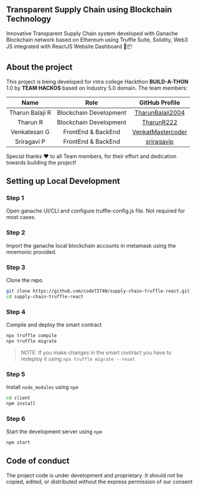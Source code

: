 ## Transparent Supply Chain using Blockchain Technology
Innovative Transparent Supply Chain system developed with Ganache Blockchain network based on Ethereum using Truffle Suite, Solidity, Web3 JS integrated with ReactJS Website Dashboard 🚛📦

## About the project
This project is being developed for intra college Hackthon **BUILD-A-THON** 1.0 by **TEAM HACKOS** based on Industry 5.0 domain. The team members:

| Name | Role | GitHub Profile |
| :----: | :----: | :----: |
| Tharun Balaji R | Blockchain Development | [TharunBalaji2004](https://github.com/TharunBalaji2004) |
| Tharun R | Blockchain Development | [TharunR222](https://github.com/TharunR222) |
| Venkatesan G | FrontEnd & BackEnd | [VenkatMastercoder](https://github.com/VenkatMastercoder) |
| Sriragavi P | FrontEnd & BackEnd | [sriragavip](https://github.com/sriragavip) |

Special thanks ❤️ to all Team members, for their effort and dedication towards building the project!  

## Setting up Local Development

### Step 1

Open ganache UI/CLI and configure truffle-config.js file. Not required for most cases.

### Step 2

Import the ganache local blockchain accounts in metamask using the mnemonic provided.

### Step 3

Clone the repo

```bash
git clone https://github.com/codeTIT4N/supply-chain-truffle-react.git
cd supply-chain-truffle-react
```

### Step 4

Compile and deploy the smart contract

```bash
npx truffle compile
npx truffle migrate
```

> NOTE: If you make changes in the smart contract you have to redeploy it using `npx truffle migrate --reset`

### Step 5

Install `node_modules` using `npm`

```bash
cd client
npm install
```

### Step 6

Start the development server using `npm`

```bash
npm start
```

## Code of conduct
The project code is under development and proprietary. It should not be copied, edited, or distributed without the express permission of our consent
